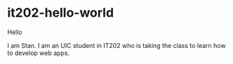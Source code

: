 # it202-hello-world

Hello

I am Stan. I am an UIC student in IT202 who is taking the class to learn how to develop web apps.
